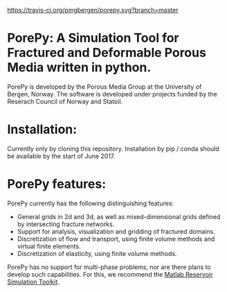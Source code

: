 https://travis-ci.org/pmgbergen/porepy.svg?branch=master

# PorePy: A Simulation Tool for Fractured and Deformable Porous Media written in python.

PorePy is developed by the Porous Media Group at the University of Bergen, Norway. The software is developed under projects funded by the Reserach Council of Norway and Statoil.

# Installation:
Currently only by cloning this repository. Installation by pip / conda should be available by the start of June 2017.

# PorePy features:

PorePy currently has the following distinguishing features:
- General grids in 2d and 3d, as well as mixed-dimensional grids defined by intersecting fracture networks.
- Support for analysis, visualization and gridding of fractured domains.
- Discretization of flow and transport, using finite volume methods and virtual finite elements.
- Discretization of elasticity, using finite volume methods.

PorePy has no support for multi-phase problems, nor are there plans to develop such capabilities. For this, we recommend the [Matlab Reservoir Simulation Toolkit](www.sintef.no/projectweb/mrst/).
